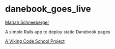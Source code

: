 danebook_goes_live
==================

<a href="https://github.com/MariahAcacia">Mariah Schneeberger</a>

<p>A simple Rails app to deploy static Danebook pages</p>

<a href="https://www.vikingcodeschool.com">A Viking Code School Project</a>
